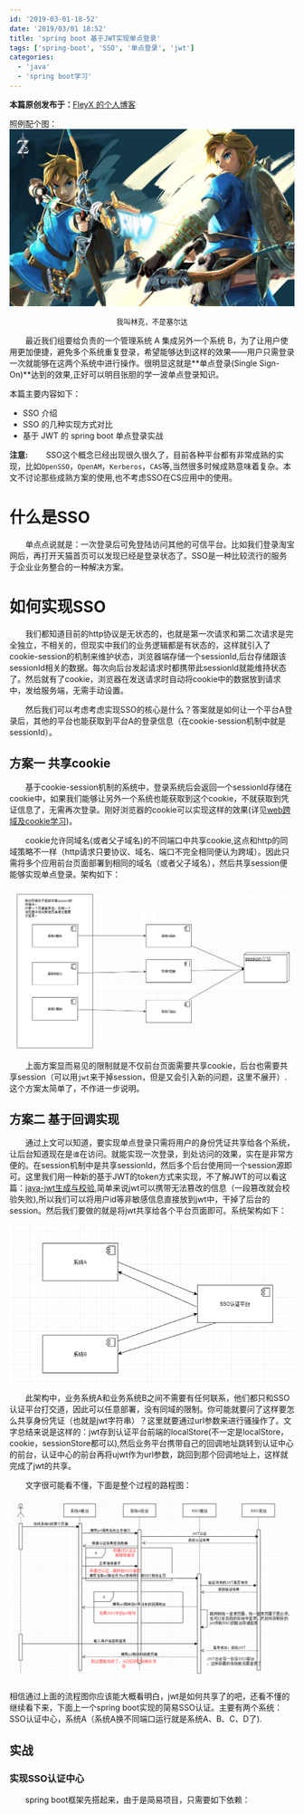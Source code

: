 ```yaml
---
id: '2019-03-01-18-52'
date: '2019/03/01 18:52'
title: 'spring boot 基于JWT实现单点登录'
tags: ['spring-boot', 'SSO', '单点登录', 'jwt']
categories:
  - 'java'
  - 'spring boot学习'
---
```


**本篇原创发布于：**[FleyX 的个人博客](http://tapme.top/blog/detail/2019-03-01-18-52)

照例配个图：
![塞尔达，林克](https://raw.githubusercontent.com/FleyX/files/master/blogImg/20190301190816.png)

<div style="text-align:center;font-weight:400;font-size:0.9em">我叫林克，不是塞尔达</div>

&emsp;&emsp;最近我们组要给负责的一个管理系统 A 集成另外一个系统 B，为了让用户使用更加便捷，避免多个系统重复登录，希望能够达到这样的效果——用户只需登录一次就能够在这两个系统中进行操作。很明显这就是**单点登录(Single Sign-On)**达到的效果,正好可以明目张胆的学一波单点登录知识。

本篇主要内容如下：

- SSO 介绍
- SSO 的几种实现方式对比
- 基于 JWT 的 spring boot 单点登录实战

**注意:**
&emsp;&emsp;SSO这个概念已经出现很久很久了，目前各种平台都有非常成熟的实现，比如`OpenSSO`，`OpenAM`，`Kerberos`，`CAS`等,当然很多时候成熟意味着复杂。本文不讨论那些成熟方案的使用,也不考虑SSO在CS应用中的使用。

# 什么是SSO

&emsp;&emsp;单点点说就是：一次登录后可免登陆访问其他的可信平台。比如我们登录淘宝网后，再打开天猫首页可以发现已经是登录状态了。SSO是一种比较流行的服务于企业业务整合的一种解决方案。

# 如何实现SSO

&emsp;&emsp;我们都知道目前的http协议是无状态的，也就是第一次请求和第二次请求是完全独立，不相关的，但现实中我们的业务逻辑都是有状态的，这样就引入了cookie-session的机制来维护状态，浏览器端存储一个sessionId,后台存储跟该sessionId相关的数据。每次向后台发起请求时都携带此sessionId就能维持状态了。然后就有了cookie，浏览器在发送请求时自动将cookie中的数据放到请求中，发给服务端，无需手动设置。

&emsp;&emsp;然后我们可以考虑考虑实现SSO的核心是什么？答案就是如何让一个平台A登录后，其他的平台也能获取到平台A的登录信息（在cookie-session机制中就是sessionId）。

## 方案一 共享cookie

&emsp;&emsp;基于cookie-session机制的系统中，登录系统后会返回一个sessionId存储在cookie中，如果我们能够让另外一个系统也能获取到这个cookie，不就获取到凭证信息了，无需再次登录。刚好浏览器的cookie可以实现这样的效果(详见[web跨域及cookie学习](http://tapme.top/blog/detail/2019-03-05-13-41))。

&emsp;&emsp;cookie允许同域名(或者父子域名)的不同端口中共享cookie,这点和http的同域策略不一样（http请求只要协议、域名、端口不完全相同便认为跨域）。因此只需将多个应用前台页面部署到相同的域名（或者父子域名），然后共享session便能够实现单点登录。架构如下：

![共享session架构](https://raw.githubusercontent.com/FleyX/files/master/blogImg/20190307185148.png)

&emsp;&emsp;上面方案显而易见的限制就是不仅前台页面需要共享cookie，后台也需要共享session（可以用`jwt`来干掉session，但是又会引入新的问题，这里不展开）.这个方案太简单了，不作进一步说明。

## 方案二 基于回调实现

&emsp;&emsp;通过上文可以知道，要实现单点登录只需将用户的身份凭证共享给各个系统，让后台知道现在是`谁`在访问。就能实现一次登录，到处访问的效果，实在是非常方便的。在session机制中是共享sessionId，然后多个后台使用同一个session源即可。这里我们用一种新的基于JWT的token方式来实现，不了解JWT的可以看这篇：[java-jwt生成与校验](http://www.tapme.top/blog/detail/2019-02-28-15-50),简单来说jwt可以携带无法篡改的信息（一段篡改就会校验失败),所以我们可以将用户id等非敏感信息直接放到jwt中，干掉了后台的session。然后我们要做的就是将jwt共享给各个平台页面即可。系统架构如下：

![基于jwt的回调](https://raw.githubusercontent.com/FleyX/files/master/blogImg/20190307185751.png)

&emsp;&emsp;此架构中，业务系统A和业务系统B之间不需要有任何联系，他们都只和SSO认证平台打交道，因此可以任意部署，没有同域的限制。你可能就要问了这样要怎么共享身份凭证（也就是jwt字符串）？这里就要通过url参数来进行骚操作了。文字总结来说是这样的：jwt存到认证平台前端的localStore(不一定是localStore，cookie，sessionStore都可以),然后业务平台携带自己的回调地址跳转到认证中心的前台，认证中心的前台再将ujwt作为url参数，跳回到那个回调地址上，这样就完成了jwt的共享。

&emsp;&emsp;文字很可能看不懂，下面是整个过程的路程图：

![流程图](https://raw.githubusercontent.com/FleyX/files/master/blogImg/20190307193904.png)

相信通过上面的流程图你应该能大概看明白，jwt是如何共享了的吧，还看不懂的继续看下来，下面上一个spring boot实现的简易SSO认证。主要有两个系统：SSO认证中心，系统A（系统A换不同端口运行就是系统A、B、C、D了).

## 实战

### 实现SSO认证中心

&emsp;&emsp;spring boot框架先搭起来，由于是简易项目，只需要如下依赖：
